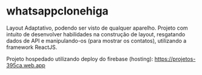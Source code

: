 # whatsappclonehiga

Layout Adaptativo, podendo ser visto de qualquer aparelho.
Projeto com intuito de desenvolver habilidades na construção de layout, resgatando dados de API e manipulando-os (para mostrar os contatos), utilizando a framework ReactJS.

Projeto hospedado utilizando deploy do firebase (hosting):
  https://projetos-395ca.web.app


  
